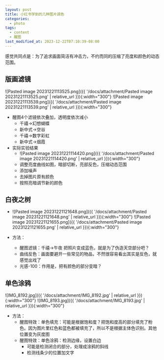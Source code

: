 ```yaml
---
layout: post
title: 小红书学到的几种图片调色
categories:
  - photo
tags:
  - content
  - 醒图
last_modified_at: 2023-12-22T07:10:39-08:00
---
```

感觉共同点是：为了追求画面简洁有冲击力，不约而同的压缩了亮度和颜色的动态范围。
## 版画滤镜

![Pasted image 20231221113525.png]({{ '/docs/attachment/Pasted image 20231221113525.png' | relative_url }}){:width="300"}  ![Pasted image 20231221113539.png]({{ '/docs/attachment/Pasted image 20231221113539.png' | relative_url }}){:width="300"} 
- 醒图4个滤镜依次叠加，透明度依次减小
	- 千禧->幻想蝴蝶
	- 新中式->空谷
	- 千禧->数字彩虹
	- 新中式->烟霞
- 实际实验结果
	- ![Pasted image 20231221114420.png]({{ '/docs/attachment/Pasted image 20231221114420.png' | relative_url }}){:width="300"}  
	- 调整亮度曲线如图，暗部切断，亮部反色，压缩动态范围
	- 添加噪声
	- 去掉图片原有颜色
	- 按照亮暗调节新的颜色

## 白夜之树


- ![Pasted image 20231221121648.png]({{ '/docs/attachment/Pasted image 20231221121648.png' | relative_url }}){:width="300"}  ![Pasted image 20231221121655.png]({{ '/docs/attachment/Pasted image 20231221121655.png' | relative_url }}){:width="300"} 

- 方法：
	- 醒图滤镜：千禧->午夜 把照片变成蓝色，就是为了伪造天空部分吧？
	- 曲线反色：画面要避开一些常见的物品，不然很容易看出其实是反色，就感觉出戏了
	- 光感-100：作用是，把有颜色的部分变暗？


## 单色涂鸦

![IMG_8192.jpg]({{ '/docs/attachment/IMG_8192.jpg' | relative_url }}){:width="300"}   ![IMG_8193.jpg]({{ '/docs/attachment/IMG_8193.jpg' | relative_url }}){:width="300"} 

- 方法：
	- 醒图特效：单色填充：可能是根据饱和度？把饱和度高的部分填充了粉色。因为图片里红色和蓝色都被填充了，所以不是根据主体色识别。其他位置变为灰度图
	- 醒图特效：单色涂鸦：检测边缘，设置白边
		- 可能是检测闭合的部分，处理成涂鸦的斜线
		- 检测线条少的位置加文字